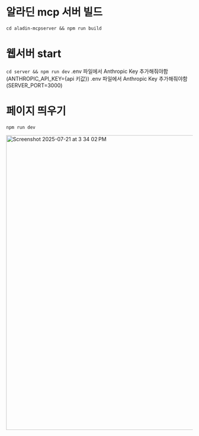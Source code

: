 # 알라딘 mcp 서버 빌드
`cd aladin-mcpserver && npm run build`

# 웹서버 start
`cd server && npm run dev`
.env 파일에서 Anthropic Key 추가해줘야함 (ANTHROPIC_API_KEY={api 키값})
.env 파일에서 Anthropic Key 추가해줘야함 (SERVER_PORT=3000)

# 페이지 띄우기
`npm run dev`

<img width="1015" height="795" alt="Screenshot 2025-07-21 at 3 34 02 PM" src="https://github.com/user-attachments/assets/5d17180e-2cdc-4784-be77-4ed6f032a04f" />
